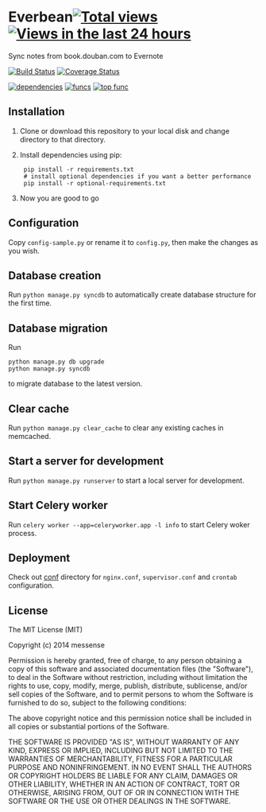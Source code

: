 Everbean[![Total views](https://sourcegraph.com/api/repos/github.com/messense/everbean/counters/views.png)](https://sourcegraph.com/github.com/messense/everbean)[![Views in the last 24 hours](https://sourcegraph.com/api/repos/github.com/messense/everbean/counters/views-24h.png)](https://sourcegraph.com/github.com/messense/everbean)
===========
Sync notes from book.douban.com to Evernote

[![Build Status](https://travis-ci.org/messense/everbean.svg?branch=develop)](https://travis-ci.org/messense/everbean)
[![Coverage Status](https://coveralls.io/repos/messense/everbean/badge.png?branch=develop)](https://coveralls.io/r/messense/everbean)

[![dependencies](https://sourcegraph.com/api/repos/github.com/messense/everbean/badges/dependencies.png)](https://sourcegraph.com/github.com/messense/everbean)
[![funcs](https://sourcegraph.com/api/repos/github.com/messense/everbean/badges/funcs.png)](https://sourcegraph.com/github.com/messense/everbean)
[![top func](https://sourcegraph.com/api/repos/github.com/messense/everbean/badges/top-func.png)](https://sourcegraph.com/github.com/messense/everbean)


## Installation

1. Clone or download this repository to your local disk and change directory to that directory.
2. Install dependencies using pip:

        pip install -r requirements.txt
        # install optional dependencies if you want a better performance
        pip install -r optional-requirements.txt

3. Now you are good to go

## Configuration

Copy `config-sample.py` or rename it to `config.py`, then make the changes as you wish.

## Database creation

Run `python manage.py syncdb` to automatically create database structure for the first time.

## Database migration

Run

    python manage.py db upgrade
    python manage.py syncdb

to migrate database to the latest version.

## Clear cache

Run `python manage.py clear_cache` to clear any existing caches in memcached.

## Start a server for development

Run `python manage.py runserver` to start a local server for development.

## Start Celery worker

Run `celery worker --app=celeryworker.app -l info` to start Celery woker process.

## Deployment

Check out [conf](conf/) directory for `nginx.conf`, `supervisor.conf` and `crontab` configuration.

## License

The MIT License (MIT)

Copyright (c) 2014 messense

Permission is hereby granted, free of charge, to any person obtaining a copy
of this software and associated documentation files (the "Software"), to deal
in the Software without restriction, including without limitation the rights
to use, copy, modify, merge, publish, distribute, sublicense, and/or sell
copies of the Software, and to permit persons to whom the Software is
furnished to do so, subject to the following conditions:

The above copyright notice and this permission notice shall be included in all
copies or substantial portions of the Software.

THE SOFTWARE IS PROVIDED "AS IS", WITHOUT WARRANTY OF ANY KIND, EXPRESS OR
IMPLIED, INCLUDING BUT NOT LIMITED TO THE WARRANTIES OF MERCHANTABILITY,
FITNESS FOR A PARTICULAR PURPOSE AND NONINFRINGEMENT. IN NO EVENT SHALL THE
AUTHORS OR COPYRIGHT HOLDERS BE LIABLE FOR ANY CLAIM, DAMAGES OR OTHER
LIABILITY, WHETHER IN AN ACTION OF CONTRACT, TORT OR OTHERWISE, ARISING FROM,
OUT OF OR IN CONNECTION WITH THE SOFTWARE OR THE USE OR OTHER DEALINGS IN THE
SOFTWARE.
